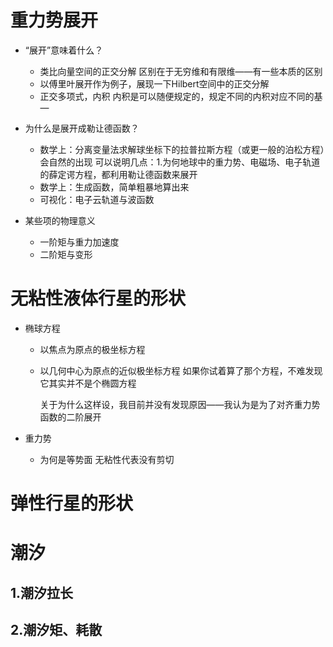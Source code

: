 # 重力势展开

- “展开”意味着什么？
  - 类比向量空间的正交分解
    区别在于无穷维和有限维——有一些本质的区别
  - 以傅里叶展开作为例子，展现一下Hilbert空间中的正交分解
  - 正交多项式，内积
    内积是可以随便规定的，规定不同的内积对应不同的基—

- 为什么是展开成勒让德函数？
  - 数学上：分离变量法求解球坐标下的拉普拉斯方程（或更一般的泊松方程）会自然的出现
    可以说明几点：1.为何地球中的重力势、电磁场、电子轨道的薛定谔方程，都利用勒让德函数来展开
  - 数学上：生成函数，简单粗暴地算出来
  - 可视化：电子云轨道与波函数
- 某些项的物理意义
  - 一阶矩与重力加速度 
  - 二阶矩与变形

# 无粘性液体行星的形状

- 椭球方程

  - 以焦点为原点的极坐标方程

  - 以几何中心为原点的近似极坐标方程
    如果你试着算了那个方程，不难发现它其实并不是个椭圆方程

    关于为什么这样设，我目前并没有发现原因——我认为是为了对齐重力势函数的二阶展开

- 重力势

  - 为何是等势面
    无粘性代表没有剪切

# 弹性行星的形状

# 潮汐

## 1.潮汐拉长

## 2.潮汐矩、耗散


<!--stackedit_data:
eyJoaXN0b3J5IjpbMjA3NTk3MTEyOF19
-->
